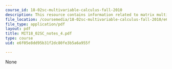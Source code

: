 ```yaml
---
course_id: 18-02sc-multivariable-calculus-fall-2010
description: This resource contains information related to matrix multiplication.
file_location: /coursemedia/18-02sc-multivariable-calculus-fall-2010/e6f05e8dd95b31f2dc80fe3b5a6a955f_MIT18_02SC_notes_4.pdf
file_type: application/pdf
layout: pdf
title: MIT18_02SC_notes_4.pdf
type: course
uid: e6f05e8dd95b31f2dc80fe3b5a6a955f

---
```

None